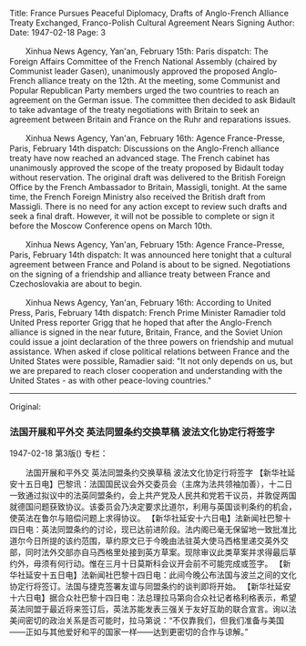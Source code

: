 Title: France Pursues Peaceful Diplomacy, Drafts of Anglo-French Alliance Treaty Exchanged, Franco-Polish Cultural Agreement Nears Signing
Author:
Date: 1947-02-18
Page: 3

　　Xinhua News Agency, Yan'an, February 15th: Paris dispatch: The Foreign Affairs Committee of the French National Assembly (chaired by Communist leader Gasen), unanimously approved the proposed Anglo-French alliance treaty on the 12th. At the meeting, some Communist and Popular Republican Party members urged the two countries to reach an agreement on the German issue. The committee then decided to ask Bidault to take advantage of the treaty negotiations with Britain to seek an agreement between Britain and France on the Ruhr and reparations issues.

　　Xinhua News Agency, Yan'an, February 16th: Agence France-Presse, Paris, February 14th dispatch: Discussions on the Anglo-French alliance treaty have now reached an advanced stage. The French cabinet has unanimously approved the scope of the treaty proposed by Bidault today without reservation. The original draft was delivered to the British Foreign Office by the French Ambassador to Britain, Massigli, tonight. At the same time, the French Foreign Ministry also received the British draft from Massigli. There is no need for any action except to review such drafts and seek a final draft. However, it will not be possible to complete or sign it before the Moscow Conference opens on March 10th.

　　Xinhua News Agency, Yan'an, February 15th: Agence France-Presse, Paris, February 14th dispatch: It was announced here tonight that a cultural agreement between France and Poland is about to be signed. Negotiations on the signing of a friendship and alliance treaty between France and Czechoslovakia are about to begin.

　　Xinhua News Agency, Yan'an, February 16th: According to United Press, Paris, February 14th dispatch: French Prime Minister Ramadier told United Press reporter Grigg that he hoped that after the Anglo-French alliance is signed in the near future, Britain, France, and the Soviet Union could issue a joint declaration of the three powers on friendship and mutual assistance. When asked if close political relations between France and the United States were possible, Ramadier said: "It not only depends on us, but we are prepared to reach closer cooperation and understanding with the United States - as with other peace-loving countries."



<hr /> 

Original: 


### 法国开展和平外交  英法同盟条约交换草稿  波法文化协定行将签字

1947-02-18
第3版()
专栏：

　　法国开展和平外交
    英法同盟条约交换草稿
    波法文化协定行将签字
    【新华社延安十五日电】巴黎讯：法国国民议会外交委员会（主席为法共领袖加善），十二日一致通过拟议中的法英同盟条约，会上共产党及人民共和党若干议员，并敦促两国就德国问题获致协议。该委员会乃决定要求比道尔，利用与英国谈判条约的机会，使英法在鲁尔与赔偿问题上求得协议。
    【新华社延安十六日电】法新闻社巴黎十四日电：英法同盟条约的讨论，现已达前进阶段。法内阁已毫无保留地一致批准比道尔今日所提的该约范围，草约原文已于今晚由法驻英大使马西格里递交英外交部，同时法外交部亦自马西格里处接到英方草案。现除审议此类草案并求得最后草约外，毋须有何行动。惟在三月十日莫斯科会议开会前不可能完成或签字。
    【新华社延安十五日电】法新闻社巴黎十四日电：此间今晚公布法国与波兰之间的文化协定行将签订。法国与捷克签署友谊与同盟条约的谈判即将开始。
    【新华社延安十六日电】据合众社巴黎十四日电：法总理拉马第向合众社记者格利格表示，希望英法同盟于最近将来签订后，英法苏能发表三强关于友好互助的联合宣言。询以法美间密切的政治关系是否可能时，拉马第说：“不仅靠我们，但我们准备与美国——正如与其他爱好和平的国家一样——达到更密切的合作与谅解。”
